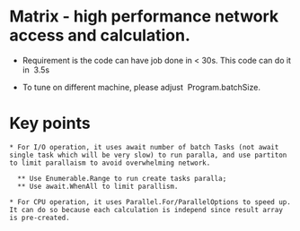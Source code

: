 # Matrix - high performance network access and calculation.

* Requirement is the code can have job done in < 30s. This code can do it in  3.5s

* To tune on different machine, please adjust  Program.batchSize.


# Key points
    
    * For I/O operation, it uses await number of batch Tasks (not await single task which will be very slow) to run paralla, and use partiton to limit parallaism to avoid overwhelming network.
        
      ** Use Enumerable.Range to run create tasks paralla;
      ** Use await.WhenAll to limit parallism.

    * For CPU operation, it uses Parallel.For/ParallelOptions to speed up.  It can do so because each calculation is independ since result array is pre-created. 
